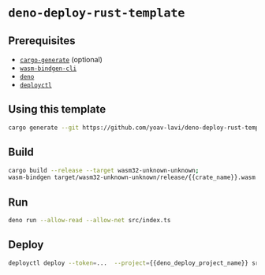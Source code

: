 # `deno-deploy-rust-template`

## Prerequisites

- [`cargo-generate`](https://github.com/cargo-generate/cargo-generate) (optional)
- [`wasm-bindgen-cli`](https://rustwasm.github.io/wasm-bindgen/reference/cli.html)
- [`deno`](https://deno.land)
- [`deployctl`](https://github.com/denoland/deployctl)


## Using this template

```sh
cargo generate --git https://github.com/yoav-lavi/deno-deploy-rust-template.git --name my-project
```

## Build

```sh
cargo build --release --target wasm32-unknown-unknown;
wasm-bindgen target/wasm32-unknown-unknown/release/{{crate_name}}.wasm --target deno --out-dir build/
```

## Run

```sh
deno run --allow-read --allow-net src/index.ts
```

## Deploy

```sh
deployctl deploy --token=...  --project={{deno_deploy_project_name}} src/index.ts --exclude "target/"
```
